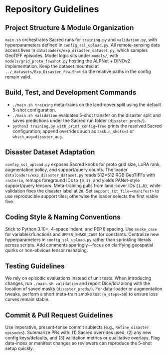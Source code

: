 # Repository Guidelines

## Project Structure & Module Organization
`main.sh` orchestrates Sacred runs for `training.py` and `validation.py`, with hyperparameters defined in `config_ssl_upload.py`. All remote-sensing data access lives in `dataloaders/exp_disaster_dataset.py`, which samples GeoTIFF episodes. Model logic sits under `models/`, with `models/grid_proto_fewshot.py` hosting the ALPNet + DINOv2 implementation. Keep the dataset mounted at `../_datasets/Exp_Disaster_Few-Shot` so the relative paths in the config remain valid.

## Build, Test, and Development Commands
- `./main.sh training` meta-trains on the land-cover split using the default 5-shot configuration.
- `./main.sh validation` evaluates 5-shot transfer on the disaster split and saves predictions under the Sacred run folder (`disaster_preds/`).
- `python3 training.py with print_config=True` prints the resolved Sacred configuration; append overrides such as `task.n_shots=3` or `which_aug=disaster_aug`.

## Disaster Dataset Adaptation
`config_ssl_upload.py` exposes Sacred knobs for proto grid size, LoRA rank, augmentation policy, and support/query counts. The loader `dataloaders/exp_disaster_dataset.py` reads 512×512 RGB GeoTIFFs with `rasterio`, remaps foreground IDs to `{0,1}`, and yields PANet-style support/query tensors. Meta-training pulls from land-cover IDs `{1…8}`, while validation fixes the disaster label at `20`. Set `support_txt_file=<manifest>` to use reproducible support tiles; otherwise the loader selects the first viable five.

## Coding Style & Naming Conventions
Stick to Python 3.10+, 4-space indent, and PEP 8 spacing. Use `snake_case` for variables/functions and `UPPER_SNAKE_CASE` for constants. Centralize new hyperparameters in `config_ssl_upload.py` rather than sprinkling literals across scripts. Add comments sparingly—focus on clarifying geospatial quirks or non-obvious tensor reshaping.

## Testing Guidelines
We rely on episodic evaluations instead of unit tests. When introducing changes, run `./main.sh validation` and report Dice/IoU along with the location of saved masks (`disaster_preds/`). For data-loader or augmentation tweaks, perform a short meta-train smoke test (`n_steps=50`) to ensure loss curves remain stable.

## Commit & Pull Request Guidelines
Use imperative, present-tense commit subjects (e.g., `Refine disaster episodes`). Summarize PRs with: (1) Sacred overrides used, (2) any new config keys/defaults, and (3) validation metrics or qualitative overlays. Flag data-index or manifest changes so reviewers can reproduce the 5-shot setup quickly.

